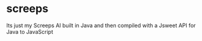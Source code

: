 # screeps

Its just my Screeps AI built in Java and then compiled with a Jsweet API for Java to JavaScript
